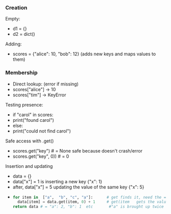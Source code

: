 ### Creation
Empty:
- d1 = {} 
- d2 = dict()

Adding:
- scores = {"alice": 10, "bob": 12}  (adds new keys and maps values to them)

### Membership
- Direct lookup: (error if missing)
- scores["alice"]   -> 10
- scores["tim"]  -> KeyError

Testing presence:
- if "carol" in scores:
-   print("found carol")
- else:
-   print("could not find carol")

Safe access with .get()
- scores.get("key")   # = None     safe because doesn't crash/error
- scores.get("key", 0))   # = 0

Insertion and updating
- data = {}
- data["x"] = 1     is inserting a new key     {"x": 1}
- after,  data["x"] = 5      updating the value of the same key    {"x": 5}
- ```Python      
  for item in  ["a",  "b", "c", "a"]:      # get finds it, need the = to actually change the value of that item key
    data[item] = data.get(item, 0) + 1     # get(item   gets the value, +1 adds onto it, for that specific key,
  return data # = "a": 2, "b": 1  etc       #"a" is brought up twice (same key) so its value gets +1 twice (2)
  ```
